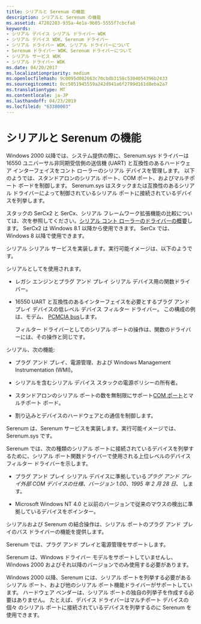 ```yaml
---
title: シリアルと Serenum の機能
description: シリアルと Serenum の機能
ms.assetid: 47202203-935a-4e1a-9b05-5555f7cbcfa8
keywords:
- シリアル デバイス シリアル ドライバー WDK
- シリアル デバイス WDK、Serenum ドライバー
- シリアル ドライバー WDK、シリアル ドライバーについて
- Serenum ドライバー WDK、Serenum ドライバーについて
- シリアル サービス WDK
- シリアル ドライバー WDK
ms.date: 04/20/2017
ms.localizationpriority: medium
ms.openlocfilehash: 9c0095d082663c70cbdb3158c5304054396b2433
ms.sourcegitcommit: 0cc5051945559a242d941a6f2799d161d8eba2a7
ms.translationtype: MT
ms.contentlocale: ja-JP
ms.lasthandoff: 04/23/2019
ms.locfileid: "63380003"
---
```

# <a name="features-of-serial-and-serenum"></a>シリアルと Serenum の機能





Windows 2000 以降では、システム提供の際に、Serenum.sys ドライバーは 16550 ユニバーサル非同期受信側の送信機 (UART) と互換性のあるハードウェア インターフェイスをコント ローラーのシリアル デバイスを管理します。 以下のようでは、スタンドアロンのシリアル ポート、COM ポート、およびマルチポート ボードを制御します。 Serenum.sys はスタックまたは互換性のあるシリアル ドライバーによって制御されているシリアル ポートに接続されているデバイスを列挙します。

スタックの SerCx2 と SerCx、シリアル フレームワーク拡張機能の比較については、次を参照してください。[シリアル コント ローラーのドライバーの概要](serial-drivers-overview.md)します。 SerCx2 は Windows 8.1 以降から使用できます。 SerCx では、Windows 8 以降で使用できます。

シリアル シリアル サービスを実装します。実行可能イメージは、以下のようです。

シリアルとしてを使用されます。

-   レガシ エンジンとプラグ アンド プレイ シリアル デバイス用の関数ドライバー。

-   16550 UART と互換性のあるインターフェイスを必要とするプラグ アンド プレイ デバイスの低レベル デバイス フィルター ドライバー。 この構成の例は、モデム、 [PCMCIA bus](https://go.microsoft.com/fwlink/p/?LinkId=799534)します。

    フィルター ドライバーとしてのシリアル ポートの操作は、関数のドライバーには、その操作と同じです。

シリアル、次の機能:

-   プラグ アンド プレイ、電源管理、および Windows Management Instrumentation (WMI)。

-   シリアルを含むシリアル デバイス スタックの電源ポリシーの所有者。

-   スタンドアロンのシリアル ポートの数を無制限にサポート[COM ポート](configuration-of-com-ports.md)とマルチポート ボード。

-   割り込みとデバイスのハードウェアとの通信を制御します。

Serenum は、Serenum サービスを実装します。実行可能イメージでは、Serenum.sys です。

Serenum では、次の種類のシリアル ポートに接続されているデバイスを列挙するために、シリアル ポート関数ドライバーで使用される上位レベルのデバイス フィルター ドライバーを示します。

-   プラグ アンド プレイ シリアル デバイスに準拠している*プラグ アンド プレイ外部 COM デバイスの仕様、バージョン 1.00、1995 年 2 月 28 日、* します。

-   Microsoft Windows NT 4.0 と以前のバージョンで従来のマウスの検出に準拠しているデバイスをポインター。

シリアルおよび Serenum の結合操作は、シリアル ポートのプラグ アンド プレイのバス ドライバーの機能を提供します。

Serenum では、プラグ アンド プレイと電源管理をサポートします。

Serenum は、Windows ドライバー モデルをサポートしていませんし、Windows 2000 およびそれ以降のバージョンでのみ使用する必要があります。

Windows 2000 以降、Serenum には、シリアル ポートを列挙する必要があるシリアル ポート、および他のシリアル ポート機能ドライバーがサポートしています。 ハードウェア ベンダーは、シリアル ポートの独自の列挙子を作成する必要はありません。 たとえば、デバイス ドライバーはマルチポート デバイスの個々 のシリアル ポートに接続されているデバイスを列挙するのに Serenum を使用できます。

 

 




